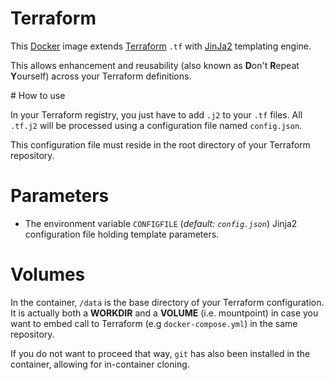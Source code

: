 # Terraform

This [Docker](https://www.docker.com) image extends [Terraform](https://www.terraform.io) `.tf` with [JinJa2](http://jinja.pocoo.org/) templating engine.

This allows enhancement and reusability (also known as **D**on't **R**epeat **Y**ourself) across your Terraform definitions.

# How to use

In your Terraform registry, you just have to add `.j2` to your `.tf` files.
All `.tf.j2` will be processed using a  configuration file named `config.json`.

This configuration file must reside in the root directory of your Terraform repository.

# Parameters

* The environment variable `CONFIGFILE` (*default: `config.json`*) Jinja2 configuration file holding template parameters.

# Volumes

In the container, `/data` is the base directory of your Terraform configuration.
It is actually both a **WORKDIR** and a **VOLUME** (i.e. mountpoint) in case you want to embed call to Terraform (e.g `docker-compose.yml`) in the same repository.

If you do not want to proceed that way, `git` has also been installed in the container, allowing for in-container cloning.
